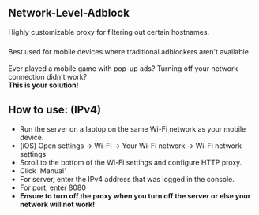 ## Network-Level-Adblock
Highly customizable proxy for filtering out certain hostnames.
###
Best used for mobile devices where traditional adblockers aren't available.
<br/>
<br/>
Ever played a mobile game with pop-up ads? Turning off your network connection didn't work?
<br/>
**This is your solution!**
## How to use: (IPv4)
 - Run the server on a laptop on the same Wi-Fi network as your mobile device.
 - (iOS) Open settings -> Wi-Fi -> Your Wi-Fi network -> Wi-Fi network settings
 - Scroll to the bottom of the Wi-Fi settings and configure HTTP proxy.
 - Click 'Manual'
 - For server, enter the IPv4 address that was logged in the console.
 - For port, enter 8080
 - **Ensure to turn off the proxy when you turn off the server or else your network will not work!**